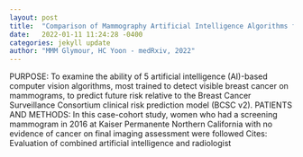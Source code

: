 ```yaml
---
layout: post
title:  "Comparison of Mammography Artificial Intelligence Algorithms for 5-year Breast Cancer Risk Prediction"
date:   2022-01-11 11:24:28 -0400
categories: jekyll update
author: "MMM Glymour, HC Yoon - medRxiv, 2022"
---
```

PURPOSE: To examine the ability of 5 artificial intelligence (AI)-based computer vision algorithms, most trained to detect visible breast cancer on mammograms, to predict future risk relative to the Breast Cancer Surveillance Consortium clinical risk prediction model (BCSC v2). PATIENTS AND METHODS: In this case-cohort study, women who had a screening mammogram in 2016 at Kaiser Permanente Northern California with no evidence of cancer on final imaging assessment were followed Cites: Evaluation of combined artificial intelligence and radiologist